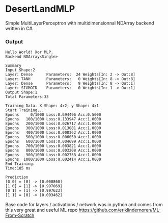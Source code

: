 # DesertLandMLP
Simple MultiLayerPerceptron with multidimensionnal NDArray backend written in C#.

### Output

```
Hello World! Xor MLP.
Backend NDArray<Single>

Summary
Input Shape:2
Layer: Dense      Parameters:  24 Weights[In: 2 -> Out:8]
Layer: TANH       Parameters:   0 Weights[In: 8 -> Out:8]
Layer: Dense      Parameters:   9 Weights[In: 8 -> Out:1]
Layer: SIGMOID    Parameters:   0 Weights[In: 1 -> Out:1]
Output Shape:1
Total Parameters:33

Training Data. X Shape: 4x2; y Shape: 4x1
Start Training...
Epochs     0/1000 Loss:0.694496 Acc:0.5000
Epochs   100/1000 Loss:0.133947 Acc:1.0000
Epochs   200/1000 Loss:0.026717 Acc:1.0000
Epochs   300/1000 Loss:0.013081 Acc:1.0000
Epochs   400/1000 Loss:0.008362 Acc:1.0000
Epochs   500/1000 Loss:0.006050 Acc:1.0000
Epochs   600/1000 Loss:0.004699 Acc:1.0000
Epochs   700/1000 Loss:0.003821 Acc:1.0000
Epochs   800/1000 Loss:0.003208 Acc:1.0000
Epochs   900/1000 Loss:0.002758 Acc:1.0000
Epochs  1000/1000 Loss:0.002414 Acc:1.0000
End Training.
Time:185 ms

Prediction
[0 0] = [0] -> [0.000860]
[1 0] = [1] -> [0.997069]
[0 1] = [1] -> [0.997623]
[1 1] = [0] -> [0.003462]
```

Base code for layers / activations / network was in python and comes from this very great and useful ML repo https://github.com/eriklindernoren/ML-From-Scratch

